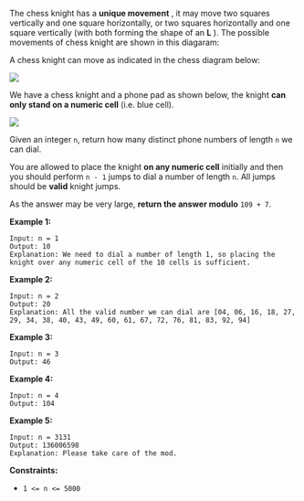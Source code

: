 The chess knight has a **unique movement** , it may move two squares
vertically and one square horizontally, or two squares horizontally and one
square vertically (with both forming the shape of an **L** ). The possible
movements of chess knight are shown in this diagaram:

A chess knight can move as indicated in the chess diagram below:

![](https://assets.leetcode.com/uploads/2020/08/18/chess.jpg)

We have a chess knight and a phone pad as shown below, the knight **can only
stand on a numeric cell**  (i.e. blue cell).

![](https://assets.leetcode.com/uploads/2020/08/18/phone.jpg)

Given an integer `n`, return how many distinct phone numbers of length `n` we
can dial.

You are allowed to place the knight **on any numeric cell** initially and then
you should perform `n - 1` jumps to dial a number of length `n`. All jumps
should be **valid** knight jumps.

As the answer may be very large, **return the answer modulo** `109 + 7`.



**Example 1:**

    
    
    Input: n = 1
    Output: 10
    Explanation: We need to dial a number of length 1, so placing the knight over any numeric cell of the 10 cells is sufficient.
    

**Example 2:**

    
    
    Input: n = 2
    Output: 20
    Explanation: All the valid number we can dial are [04, 06, 16, 18, 27, 29, 34, 38, 40, 43, 49, 60, 61, 67, 72, 76, 81, 83, 92, 94]
    

**Example 3:**

    
    
    Input: n = 3
    Output: 46
    

**Example 4:**

    
    
    Input: n = 4
    Output: 104
    

**Example 5:**

    
    
    Input: n = 3131
    Output: 136006598
    Explanation: Please take care of the mod.
    



**Constraints:**

  * `1 <= n <= 5000`

